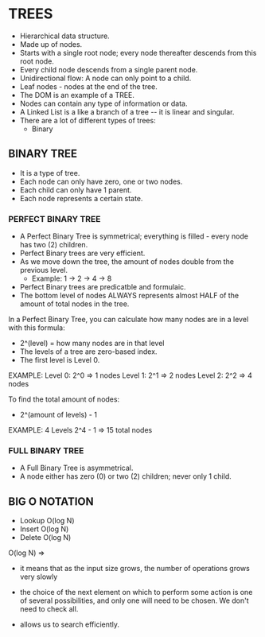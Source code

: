 # TREES

* Hierarchical data structure.
* Made up of nodes.
* Starts with a single root node; every node thereafter descends from this root node. 
* Every child node descends from a single parent node. 
* Unidirectional flow: A node can only point to a child.
* Leaf nodes - nodes at the end of the tree. 
* The DOM is an example of a TREE. 
* Nodes can contain any type of information or data. 
* A Linked List is a like a branch of a tree -- it is linear and singular. 
* There are a lot of different types of trees:
    * Binary


## BINARY TREE

* It is a type of tree. 
* Each node can only have zero, one or two nodes. 
* Each child can only have 1 parent. 
* Each node represents a certain state. 

### PERFECT BINARY TREE

* A Perfect Binary Tree is symmetrical; everything is filled - every node has two (2) children. 
* Perfect Binary trees are very efficient. 
* As we move down the tree, the amount of nodes double from the previous level. 
    * Example: 1 -> 2 -> 4 -> 8
* Perfect Binary trees are predicatble and formulaic. 
* The bottom level of nodes ALWAYS represents almost HALF of the amount of total nodes in the tree. 

In a Perfect Binary Tree, you can calculate how many nodes are in a level with this formula:
  * 2^(level) = how many nodes are in that level
  * The levels of a tree are zero-based index. 
  * The first level is Level 0. 

EXAMPLE: 
Level 0: 2^0 => 1 nodes
Level 1: 2^1 => 2 nodes
Level 2: 2^2 => 4 nodes

To find the total amount of nodes:
* 2^(amount of levels) - 1 

EXAMPLE:
4 Levels
2^4 - 1 => 15 total nodes


### FULL BINARY TREE 

* A Full Binary Tree is asymmetrical.
* A node either has zero (0) or two (2) children; never only 1 child.

## BIG O NOTATION

* Lookup O(log N)
* Insert O(log N)
* Delete O(log N)

O(log N) => 
* it means that as the input size grows, the number of operations grows very slowly

* the choice of the next element on which to perform some action is one of several possibilities, and only one will need to be chosen. We don't need to check all. 

* allows us to search efficiently. 


